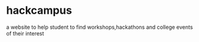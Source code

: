# hackcampus
a website to help student to find workshops,hackathons and college events of their interest



